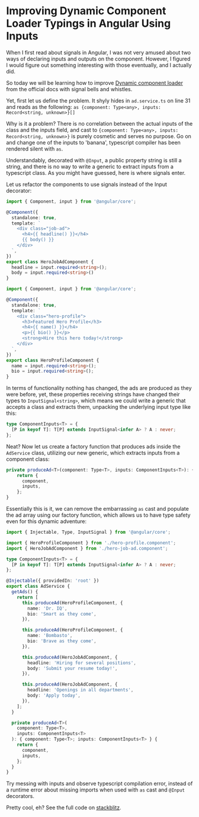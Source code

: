 # Improving Dynamic Component Loader Typings in Angular Using Inputs

When I first read about signals in Angular, I was not very amused about two ways of declaring inputs and outputs on the component. However, I figured I would figure out something interesting with those eventually, and I actually did.

So today we will be learning how to improve [Dynamic component loader](https://angular.io/guide/dynamic-component-loader) from the official docs with signal bells and whistles.

Yet, first let us define the problem. It shyly hides in `ad.service.ts` on line 31 and reads as the following:
`as {component: Type<any>, inputs: Record<string, unknown>}[]`

Why is it a problem? There is no correlation between the actual inputs of the class and the inputs field, and cast to `{component: Type<any>, inputs: Record<string, unknown>}` is purely cosmetic and serves no purpose. Go on and change one of the inputs to 'banana', typescript compiler has been rendered silent with `as`.

Understandably, decorated with `@Input`, a public property string is still a string, and there is no way to write a generic to extract inputs from a typescript class. As you might have guessed, here is where signals enter.

Let us refactor the components to use signals instead of the Input decorator:
```typescript
import { Component, input } from '@angular/core';

@Component({
  standalone: true,
  template: `
    <div class="job-ad">
      <h4>{{ headline() }}</h4>
      {{ body() }}
    </div>
  `,
})
export class HeroJobAdComponent {
  headline = input.required<string>();
  body = input.required<string>()
}
```

```typescript
import { Component, input } from '@angular/core';

@Component({
  standalone: true,
  template: `
    <div class="hero-profile">
      <h3>Featured Hero Profile</h3>
      <h4>{{ name() }}</h4>
      <p>{{ bio() }}</p>
      <strong>Hire this hero today!</strong>
    </div>
  `,
})
export class HeroProfileComponent {
  name = input.required<string>();
  bio = input.required<string>();
}
```

In terms of functionality nothing has changed, the ads are produced as they were before, yet, these properties receiving strings have changed their types to `InputSignal<string>`, which means we could write a generic that accepts a class and extracts them, unpacking the underlying input type like this:

```typescript
type ComponentInputs<T> = {
  [P in keyof T]: T[P] extends InputSignal<infer A> ? A : never;
};
```

Neat? Now let us create a factory function that produces ads inside the `AdService` class, utilizing our new generic, which extracts inputs from a component class:

```typescript
private produceAd<T>(component: Type<T>, inputs: ComponentInputs<T>): { component: Type<T>; inputs: ComponentInputs<T> } {
    return {
      component,
      inputs,
    };
}
```

Essentially this is it, we can remove the embarrassing `as` cast and populate the ad array using our factory function, which allows us to have type safety even for this dynamic adventure:

```typescript
import { Injectable, Type, InputSignal } from '@angular/core';

import { HeroProfileComponent } from './hero-profile.component';
import { HeroJobAdComponent } from './hero-job-ad.component';

type ComponentInputs<T> = {
  [P in keyof T]: T[P] extends InputSignal<infer A> ? A : never;
};

@Injectable({ providedIn: 'root' })
export class AdService {
  getAds() {
    return [
      this.produceAd(HeroProfileComponent, {
        name: 'Dr. IQ',
        bio: 'Smart as they come',
      }),

      this.produceAd(HeroProfileComponent, {
        name: 'Bombasto',
        bio: 'Brave as they come',
      }),

      this.produceAd(HeroJobAdComponent, {
        headline: 'Hiring for several positions',
        body: 'Submit your resume today!',
      }),

      this.produceAd(HeroJobAdComponent, {
        headline: 'Openings in all departments',
        body: 'Apply today',
      }),
    ];
  }

  private produceAd<T>(
    component: Type<T>,
    inputs: ComponentInputs<T>
  ): { component: Type<T>; inputs: ComponentInputs<T> } {
    return {
      component,
      inputs,
    };
  }
}
```

Try messing with inputs and observe typescript compilation error, instead of a runtime error about missing imports when used with `as` cast and `@Input` decorators.

Pretty cool, eh? See the full code on [stackblitz](https://stackblitz.com/edit/fafrvv?file=src%2Fapp%2Fhero-job-ad.component.ts,src%2Fapp%2Fhero-profile.component.ts,src%2Fapp%2Fad.service.ts,src%2Fapp%2Fad-banner.component.ts).